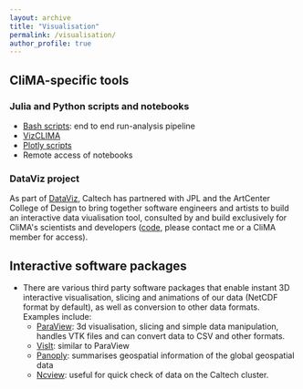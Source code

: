 ```yaml
---
layout: archive
title: "Visualisation"
permalink: /visualisation/
author_profile: true
---
```


## CliMA-specific tools

### Julia and Python scripts and notebooks
- [Bash scripts](visualisation/slurm_bash_scripts.md): end to end run-analysis pipeline
- [VizCLIMA](https://github.com/CliMA/VizCLIMA.jl)
- [Plotly scripts](terms.md)
- Remote access of notebooks

### DataViz project
As part of [DataViz](http://datavis.caltech.edu), Caltech has partnered with JPL and the ArtCenter College of Design to bring together software engineers and artists to build an interactive data viualisation tool, consulted by and build exclusively for CliMA's scientists and developers ([code](https://drive.google.com/file/d/1xFlVKunny2ZIgg_xFn7vgIWZko151zwG/view?usp=sharing), please contact me or a CliMA member for access).

## Interactive software packages
- There are various third party software packages that enable instant 3D interactive visualisation, slicing and animations of our data (NetCDF format by default), as well as conversion to other data formats. Examples include:
  - [ParaView](https://www.paraview.org): 3d visualisation, slicing and simple data manipulation, handles VTK files and can convert data to CSV and other formats.
  - [VisIt](https://visitusers.org/index.php?title=Main_Page): similar to ParaView
  - [Panoply](https://www.giss.nasa.gov/tools/panoply/): summarises geospatial information of the global geospatial data
  - [Ncview](http://meteora.ucsd.edu/~pierce/ncview_home_page.html): useful for quick check of data on the Caltech cluster.
